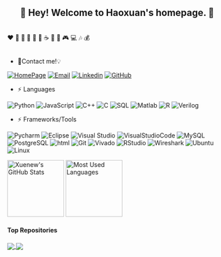 <h2 align="center">👋 Hey! Welcome to Haoxuan's homepage. 🐘</h2>
<br />
❤️ 🍦 🍓 🍉 🍋 🥛 ☕ 🍗 🍟 🎮 💻 🎶 💰
<br />
<br />

- 🔭Contact me!💡

[![HomePage](https://img.shields.io/badge/HomePage-Haoxuan_Li-AFEEEE?style=flat-square&logo=googlescholar&logoColor=white)](https://github.com/HauxLee)
[![Email](https://img.shields.io/badge/Email-lihaoxua@usc.edu-008000?style=flat-square&logo=Gmail&logoColor=white)](https://mail.google.com/)
[![Linkedin](https://img.shields.io/badge/Linkedin-Haoxuan_Li-blue?style=flat-square&logo=linkedin&logoColor=white)](https://www.linkedin.com/in/haoxuanli)
[![GitHub](https://img.shields.io/badge/GitHub-HauxLee-C0C0C0?style=flat-square&logo=github&logoColor=white)](https://github.com/HauxLee)

- ⚡ Languages

![Python](https://img.shields.io/badge/-Python-3776AB?style=flat-square&logo=python&logoColor=white)
![JavaScript](https://img.shields.io/badge/-JavaScript-F7DF1E?style=flat-square&logo=javascript&logoColor=white)
![C++](https://img.shields.io/badge/-C++-00599C?style=flat-square&logo=cplusplus&logoColor=white)
![C](https://img.shields.io/badge/-C-A8B9CC?style=flat-square&logo=c&logoColor=white)
![SQL](https://img.shields.io/badge/-SQL-003B57)
![Matlab](https://img.shields.io/badge/-MATLAB-FF9E0F)
![R](https://img.shields.io/badge/-R-276DC3?style=flat-square&logo=r&logoColor=white)
![Verilog](https://img.shields.io/badge/-Verilog-20C997)

- ⚡ Frameworks/Tools

![Pycharm](https://img.shields.io/badge/-Pycharm-000000?style=flat-square&logo=pycharm&logoColor=white)
![Eclipse](https://img.shields.io/badge/-Eclipse-2C2255?style=flat-square&logo=eclipseide&logoColor=white)
![Visual Studio](https://img.shields.io/badge/-VisualStudio-5C2D91?style=flat-square&logo=visualstudio&logoColor=white)
![VisualStudioCode](https://img.shields.io/badge/-VSCode-007ACC?style=flat-square&logo=visualstudiocode&logoColor=white)
![MySQL](https://img.shields.io/badge/-MySQL-4479A1?style=flat-square&logo=mysql&logoColor=white)
![PostgreSQL](https://img.shields.io/badge/-PostgreSQL-4169E1?style=flat-square&logo=postgresql&logoColor=white)
![html](https://img.shields.io/badge/-html-E34F26?style=flat-square&logo=html5&logoColor=white)
![Git](https://img.shields.io/badge/-Git-F05032?style=flat-square&logo=git&logoColor=white)
![Vivado](https://img.shields.io/badge/-Vivado-F07355)
![RStudio](https://img.shields.io/badge/-RStudio-75AADB?style=flat-square&logo=rstudio&logoColor=white)
![Wireshark](https://img.shields.io/badge/-Wireshark-1679A7?style=flat-square&logo=wireshark&logoColor=white)
![Ubuntu](https://img.shields.io/badge/-Ubuntu-E95420?style=flat-square&logo=ubuntu&logoColor=white)
![Linux](https://img.shields.io/badge/-Linux-FCC624?style=flat-square&logo=linux&logoColor=black)


<img height="130px" src="https://github-readme-stats.vercel.app/api?username=Xuenew&hide_title=true&show_icons=true&hide=issues&include_all_commits=true&count_private=true&theme=graywhite&hide_border=true&bg_color=45,ff7979,ffd479,fffc79,73fa79" alt="Xuenew's GitHub Stats"> <img height="130px" src="https://github-readme-stats.vercel.app/api/top-langs?username=Xuenew&hide_title=true&layout=compact&theme=graywhite&hide_border=true&bg_color=45,fffc79,73fa79,75f0db" alt="Most Used Languages">


#### Top Repositories


<a href="https://github.com/Xuenew/PyTopicsApiExplore">
  <img align="center" src="https://github-readme-stats.vercel.app/api/pin/?username=Xuenew&repo=PyTopicsApiExplore&theme=buefy" />
</a>
<a href="https://github.com/Xuenew/Python_Spider_All">
  <img align="center" src="https://github-readme-stats.vercel.app/api/pin/?username=Xuenew&repo=Python_Spider_All&theme=buefy" />
</a>

